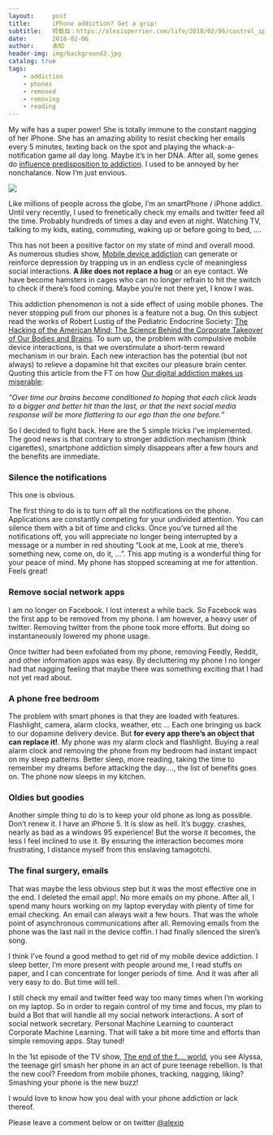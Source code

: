 ```yaml
---
layout:     post
title:      iPhone addiction? Get a grip!
subtitle:   转载自：https://alexisperrier.com/life/2018/02/06/control_iphone_addiction.html
date:       2018-02-06
author:     未知
header-img: img/background3.jpg
catalog: true
tags:
    - addiction
    - phones
    - removed
    - removing
    - reading
---
```


My wife has a super power! She is totally immune to the constant nagging of her iPhone. She has an amazing ability to resist checking her emails every 5 minutes, texting back on the spot and playing the whack-a-notification game all day long. Maybe it’s in her DNA. After all, some genes do [influence predisposition to addiction](https://animalcare.umich.edu/genetic-markers-influence-addiction-discovered-rat-study).
I used to be annoyed by her nonchalance. Now I’m just envious.

![](https://alexisperrier.com/assets/iphone_addiction.png)


Like millions of people across the globe, I’m an smartPhone / iPhone addict.
Until very recently, I used to frenetically check my emails and twitter feed all the time. Probably hundreds of times a day and even at night. Watching TV, talking to my kids, eating, commuting, waking up or before going to bed, ….

This has not been a positive factor on my state of mind and overall mood. As numerous studies show, [Mobile device addiction](https://news.illinois.edu/view/6367/334240) can generate or reinforce depression by trapping us in an endless cycle of meaningless social interactions. **A *like* does not replace a hug** or an eye contact. We have become hamsters in cages who can no longer refrain to hit the switch to check if there’s food coming. Maybe you’re not there yet, I know I was.

This addiction phenomenon is not a side effect of using mobile phones. The never stopping pull from our phones is a feature not a bug. On this subject read the works of Robert Lustig of the Pediatric Endocrine Society: [The Hacking of the American Mind: The Science Behind the Corporate Takeover of Our Bodies and Brains](https://www.amazon.com/Hacking-American-Mind-Corporate-Takeover/dp/1101982586). To sum up, the problem with compulsive mobile device interactions, is that we overstimulate a short-term reward mechanism in our brain. Each new interaction has the potential (but not always) to relieve a dopamine hit that excites our pleasure brain center. Quoting this article from the FT on how [Our digital addiction makes us miserable](https://www.ft.com/content/19de6f72-60aa-11e7-91a7-502f7ee26895):

*“Over time our brains become conditioned to hoping that each click leads to a bigger and better hit than the last, or that the next social media response will be more flattering to our ego than the one before.”*

So I decided to fight back. Here are the 5 simple tricks I’ve implemented. The good news is that contrary to stronger addiction mechanism (think cigarettes), smartphone addiction simply disappears after a few hours and the benefits are immediate.

### Silence the notifications

This one is obvious.

The first thing to do is to turn off all the notifications on the phone. Applications are constantly competing for your undivided attention. You can silence them with a bit of time and clicks. Once you’ve turned all the notifications off, you will appreciate no longer being interrupted by a message or a number in red shouting “Look at me, Look at me, there’s something new, come on, do it, …”. This app muting is a wonderful thing for your peace of mind. My phone has stopped screaming at me for attention. Feels great!

### Remove social network apps

I am no longer on Facebook. I lost interest a while back. So Facebook was the first app to be removed from my phone. I am however, a heavy user of twitter. Removing twitter from the phone took more efforts. But doing so instantaneously lowered my phone usage.

Once twitter had been exfoliated from my phone, removing Feedly, Reddit, and other information apps was easy. By decluttering my phone I no longer had that nagging feeling that maybe there was something exciting that I had not yet read about.

### A phone free bedroom

The problem with smart phones is that they are loaded with features. Flashlight, camera, alarm clocks, weather, etc … Each one bringing us back to our dopamine delivery device. But **for every app there’s an object that can replace it!**.
My phone was my alarm clock and flashlight. Buying a real alarm clock and removing the phone from my bedroom had instant impact on my sleep patterns. Better sleep, more reading, taking the time to remember my dreams before attacking the day…., the list of benefits goes on. The phone now sleeps in my kitchen.

### Oldies but goodies

Another simple thing to do is to keep your old phone as long as possible. Don’t renew it. I have an iPhone 5. It is slow as hell. It’s buggy. crashes, nearly as bad as a windows 95 experience! But the worse it becomes, the less I feel inclined to use it. By ensuring the interaction becomes more frustrating, I distance myself from this enslaving tamagotchi.

### The final surgery, emails

That was maybe the less obvious step but it was the most effective one in the end. I deleted the email app!. No more emails on my phone. After all, I spend many hours working on my laptop everyday with plenty of time for email checking. An email can always wait a few hours. That was the whole point of asynchronous communications after all. Removing emails from the phone was the last nail in the device coffin. I had finally silenced the siren’s song.

I think I’ve found a good method to get rid of my mobile device addiction. I sleep better, I’m more present with people around me, I read stuffs on paper, and I can concentrate for longer periods of time. And it was after all very easy to do. But time will tell.

I still check my email and twitter feed way too many times when I’m working on my laptop. So in order to regain control of my time and focus, my plan to build a Bot that will handle all my social network interactions. A sort of social network secretary. Personal Machine Learning to counteract Corporate Machine Learning. That will take a bit more time and efforts than simple removing apps. Stay tuned!

In the 1st episode of the TV show, [The end of the f…. world](https://www.imdb.com/title/tt6257970), you see Alyssa, the teenage girl smash her phone in an act of pure teenage rebellion. Is that the new cool? Freedom from mobile phones, tracking, nagging, liking? Smashing your phone is the new buzz!

I would love to know how you deal with your phone addiction or lack thereof.

Please leave a comment below or on twitter [@alexip](https://twitter.com/alexip)
